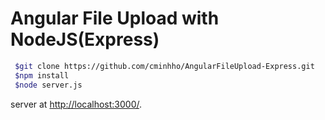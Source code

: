 # Angular File Upload with NodeJS(Express) 

```sh
 $git clone https://github.com/cminhho/AngularFileUpload-Express.git
 $npm install
 $node server.js
```
server at [http://localhost:3000/](http://localhost:3000/).
